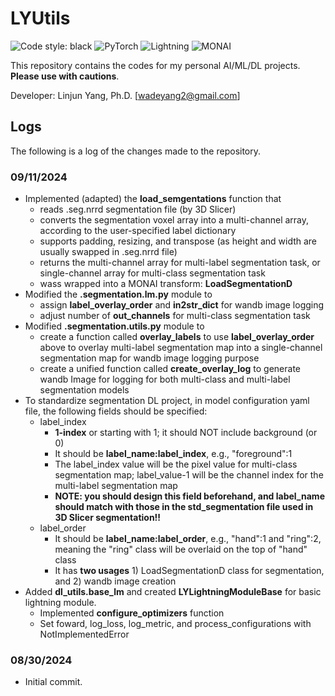 # LYUtils

![Code style: black](https://img.shields.io/badge/code%20style-black-000000.svg)
![PyTorch](https://img.shields.io/badge/PyTorch-red.svg?logo=pytorch)
![Lightning](https://img.shields.io/badge/PyTorch%20Lightning-brightgreen)
![MONAI](https://img.shields.io/badge/MONAI-blue)

This repository contains the codes for my personal AI/ML/DL projects. **Please use with cautions**.

Developer: Linjun Yang, Ph.D. [wadeyang2@gmail.com]

## Logs

The following is a log of the changes made to the repository.

### 09/11/2024

- Implemented (adapted) the **load_semgentations** function that
    - reads .seg.nrrd segmentation file (by 3D Slicer)
    - converts the segmentation voxel array into a multi-channel array, according to the user-specified label dictionary
    - supports padding, resizing, and transpose (as height and width are usually swapped in .seg.nrrd file)
    - returns the multi-channel array for multi-label segmentation task, or single-channel array for multi-class segmentation task
    - wass wrapped into a MONAI transform: **LoadSegmentationD**
- Modified the **.segmentation.lm.py** module to
    - assign **label_overlay_order** and **in2str_dict** for wandb image logging
    - adjust number of **out_channels** for multi-class segmentation task
- Modified **.segmentation.utils.py** module to
    - create a function called **overlay_labels** to use **label_overlay_order** above to overlay multi-label segmentation map into a single-channel segmentation map for wandb image logging purpose
    - create a unified function called **create_overlay_log** to generate wandb Image for logging for both multi-class and multi-label segmentation models
- To standardize segmentation DL project, in model configuration yaml file, the following fields should be specified:
    - label_index
        - **1-index** or starting with 1; it should NOT include background (or 0)
        - It should be **label_name:label_index**, e.g., "foreground":1
        - The label_index value will be the pixel value for multi-class segmentation map; label_value-1 will be the channel index for the multi-label segmentation map
        - **NOTE: you should design this field beforehand, and label_name should match with those in the std_segmentation file used in 3D Slicer segmentation!!**
    - label_order
        - It should be **label_name:label_order**, e.g., "hand":1 and "ring":2, meaning the "ring" class will be overlaid on the top of "hand" class
        - It has **two usages** 1) LoadSegmentationD class for segmentation, and 2) wandb image creation
- Added **dl_utils.base_lm** and created **LYLightningModuleBase** for basic lightning module.
    - Implemented **configure_optimizers** function
    - Set foward, log_loss, log_metric, and process_configurations with NotImplementedError

### 08/30/2024

-  Initial commit.
